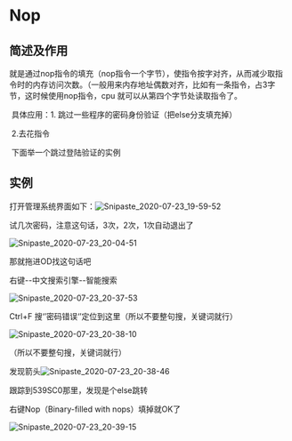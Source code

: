 # Nop

## 简述及作用

​	就是通过nop指令的填充（nop指令一个字节），使指令按字对齐，从而减少取指令时的内存访问次数。（一般用来内存地址偶数对齐，比如有一条指令，占3字节，这时候使用nop指令，cpu 就可以从第四个字节处读取指令了。

​	具体应用：1. 跳过一些程序的密码身份验证（把else分支填充掉）

​					   2.去花指令

​	下面举一个跳过登陆验证的实例

## 实例

打开管理系统界面如下：![Snipaste_2020-07-23_19-59-52](图/Snipaste_2020-07-23_19-59-52.png)

试几次密码，注意这句话，3次，2次，1次自动退出了

![Snipaste_2020-07-23_20-04-51](图/Snipaste_2020-07-23_20-04-51.png)

那就拖进OD找这句话吧

右键--中文搜索引擎--智能搜索

![Snipaste_2020-07-23_20-37-53](图/Snipaste_2020-07-23_20-37-53.png)

Ctrl+F 搜‘’密码错误‘’定位到这里（所以不要整句搜，关键词就行）

![Snipaste_2020-07-23_20-38-10](图/Snipaste_2020-07-23_20-38-10.png)

（所以不要整句搜，关键词就行）

发现箭头![Snipaste_2020-07-23_20-38-46](图/Snipaste_2020-07-23_20-38-46.png)

跟踪到539SC0那里，发现是个else跳转

右键Nop（Binary-filled with nops）填掉就OK了

![Snipaste_2020-07-23_20-39-15](图/Snipaste_2020-07-23_20-39-15.png)